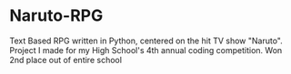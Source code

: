 # Naruto-RPG
Text Based RPG written in Python, centered on the hit TV show "Naruto". 
Project I made for my High School's 4th annual coding competition. Won 2nd place out of entire school
